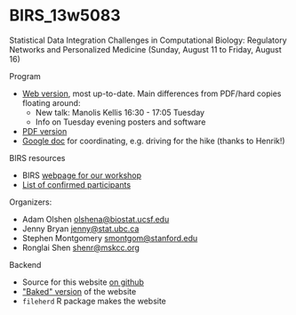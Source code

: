 BIRS_13w5083
============

Statistical Data Integration Challenges in Computational Biology: Regulatory Networks and Personalized Medicine (Sunday, August 11 to Friday, August 16)

Program

  * [Web version](program.md), most up-to-date. Main differences from PDF/hard copies floating around:
    - New talk: Manolis Kellis 16:30 - 17:05 Tuesday
    - Info on Tuesday evening posters and software
  * [PDF version](program_5day_2013.pdf)
  * [Google doc](http://aroma-project.org/banff) for coordinating, e.g. driving for the hike (thanks to Henrik!)

BIRS resources

  * BIRS [webpage for our workshop](http://www.birs.ca/events/2013/5-day-workshops/13w5083)
  * [List of confirmed participants](http://www.birs.ca/events/2013/5-day-workshops/13w5083/participants)

Organizers:

  * Adam Olshen olshena@biostat.ucsf.edu
  * Jenny Bryan jenny@stat.ubc.ca
  * Stephen Montgomery smontgom@stanford.edu
  * Ronglai Shen shenr@mskcc.org

Backend

  * Source for this website [on github](https://github.com/jennybc/BIRS_13w5083)
  * ["Baked" version](http://www.stat.ubc.ca/~jenny/notOcto/BIRS_13w5083/) of the website
  * `fileherd` R package makes the website